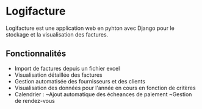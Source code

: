 # Logifacture

Logifacture est une application web en pyhton avec Django pour le stockage et la visualisation des factures.

## Fonctionnalités

- Import de factures depuis un fichier excel
- Visualisation détaillée des factures
- Gestion automatisée des fournisseurs et des clients
- Visualisation des données pour l'année en cours en fonction de critères
- Calendrier :
    ~Ajout automatique des écheances de paiement
    ~Gestion de rendez-vous
